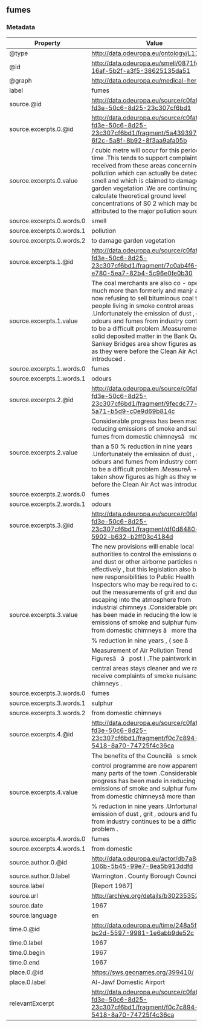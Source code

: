 ## fumes

### Metadata

| Property | Value |
| -------- | ----- |
| @type | http://data.odeuropa.eu/ontology/L11_Smell |
| @id | http://data.odeuropa.eu/smell/0871fcd5-16af-5b2f-a3f5-38625135da51 |
| @graph | http://data.odeuropa.eu/medical-heritage |
| label | fumes |
| source.@id | http://data.odeuropa.eu/source/c0fafd5e-fd3e-50c6-8d25-23c307cf6bd1 |
| source.excerpts.0.@id | http://data.odeuropa.eu/source/c0fafd5e-fd3e-50c6-8d25-23c307cf6bd1/fragment/5a439397-6f2c-5a8f-8b92-8f3aa9afa05b |
| source.excerpts.0.value | / cubic metre will occur for this period of time .This tends to support complaints received from these areas concerning pollution which can actually be detected by smell and which is claimed to damage garden vegetation .We are continuing to calculate theoretical ground level concentrations of S0 2 which may be attributed to the major pollution sources . |
| source.excerpts.0.words.0 | smell |
| source.excerpts.0.words.1 | pollution |
| source.excerpts.0.words.2 | to damage garden vegetation |
| source.excerpts.1.@id | http://data.odeuropa.eu/source/c0fafd5e-fd3e-50c6-8d25-23c307cf6bd1/fragment/7c0ab4f6-e780-5ea7-82b4-5c96e0fe0b30 |
| source.excerpts.1.value | The coal merchants are also co - operating much more than formerly and manjr are now refusing to sell bituminous coal to people living in smoke control areas .Unfortunately the emission of dust , grit , odours and fumes from industry continues to be a difficult problem .Measurements of solid deposited matter in the Bank Quay and Sankey Bridges area show figures as high as they were before the Clean Air Act was introduced . |
| source.excerpts.1.words.0 | fumes |
| source.excerpts.1.words.1 | odours |
| source.excerpts.2.@id | http://data.odeuropa.eu/source/c0fafd5e-fd3e-50c6-8d25-23c307cf6bd1/fragment/9fecdc77-a7c6-5a71-b5d9-c0e9d69b814c |
| source.excerpts.2.value | Considerable progress has been made in reducing emissions of smoke and sulphur fumes from domestic chimneysâ   more than a 50 % reduction in nine years .Unfortunately the emission of dust , grit , odours and fumes from industry continues to be a difficult problem .MeasureÂ ¬ ments taken show figures as high as they were before the Clean Air Act was introduced . |
| source.excerpts.2.words.0 | fumes |
| source.excerpts.2.words.1 | odours |
| source.excerpts.3.@id | http://data.odeuropa.eu/source/c0fafd5e-fd3e-50c6-8d25-23c307cf6bd1/fragment/df0d8480-b3fa-5902-b632-b2ff03c4184d |
| source.excerpts.3.value | The new provisions will enable local authorities to control the emissions of grit and dust or other airborne particles more effectively , but this legislation also brings new responsibilities to Public Health Inspectors who may be required to carry out the measurements of grit and dust escaping into the atmosphere from industrial chimneys .Considerable progress has been made in reducing the low level emissions of smoke and sulphur fumes from domestic chimneys â   more than a 50 % reduction in nine years , ( see â   Measurement of Air Pollution Trend Figuresâ   â   post ) .The paintwork in the central areas stays cleaner and we rarely receive complaints of smoke nuisance from chimneys . |
| source.excerpts.3.words.0 | fumes |
| source.excerpts.3.words.1 | sulphur |
| source.excerpts.3.words.2 | from domestic chimneys |
| source.excerpts.4.@id | http://data.odeuropa.eu/source/c0fafd5e-fd3e-50c6-8d25-23c307cf6bd1/fragment/f0c7c894-6ee7-5418-8a70-74725f4c36ca |
| source.excerpts.4.value | The benefits of the Councilâ   s smoke control programme are now apparent in many parts of the town .Considerable progress has been made in reducing emissions of smoke and sulphur fumes from domestic chimneysâ   more than a 50 % reduction in nine years .Unfortunately the emission of dust , grit , odours and fumes from industry continues to be a difficult problem . |
| source.excerpts.4.words.0 | fumes |
| source.excerpts.4.words.1 | from domestic |
| source.author.0.@id | http://data.odeuropa.eu/actor/db7a8c2a-106b-5b45-99e7-8ea5b913ddfd |
| source.author.0.label | Warrington . County Borough Council |
| source.label | [Report 1967] |
| source.url | http://archive.org/details/b30235352 |
| source.date | 1967 |
| source.language | en |
| time.0.@id | http://data.odeuropa.eu/time/248a5f2d-bc2d-5597-9981-1e6abb9de52c |
| time.0.label | 1967 |
| time.0.begin | 1967 |
| time.0.end | 1967 |
| place.0.@id | https://sws.geonames.org/399410/ |
| place.0.label | Al-Jawf Domestic Airport |
| relevantExcerpt | http://data.odeuropa.eu/source/c0fafd5e-fd3e-50c6-8d25-23c307cf6bd1/fragment/f0c7c894-6ee7-5418-8a70-74725f4c36ca |

